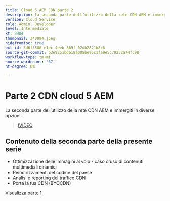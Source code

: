 ```yaml
---
title: Cloud 5 AEM CDN parte 2
description: la seconda parte dell’utilizzo della rete CDN AEM e immergiti in diverse opzioni.
version: Cloud Service
role: Admin, Developer
level: Intermediate
kt: 9904
thumbnail: 340994.jpeg
hidefromtoc: true
exl-id: 3d6f3506-e1ec-4eeb-869f-02db2821b8c6
source-git-commit: b3e9251bdb18a008be95c1fa9e5c79252a74fc98
workflow-type: tm+mt
source-wordcount: '67'
ht-degree: 0%

---
```


# Parte 2 CDN cloud 5 AEM

La seconda parte dell’utilizzo della rete CDN AEM e immergiti in diverse opzioni.

>[!VIDEO](https://video.tv.adobe.com/v/340994?quality=12&learn=on)

## Contenuto della seconda parte della presente serie

+ Ottimizzazione delle immagini al volo - caso d&#39;uso di contenuti multimediali dinamici
+ Reindirizzamenti del codice del paese
+ Analisi e reporting del traffico CDN
+ Porta la tua CDN (BYOCDN)

[Visualizza parte 1](cloud5-aem-cdn-part1.md)